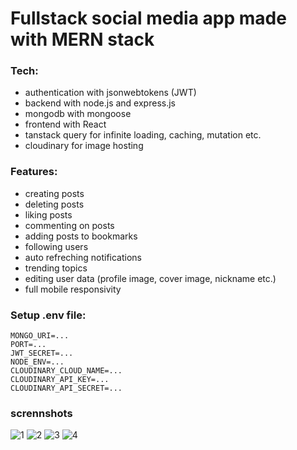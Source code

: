 # Fullstack social media app made with MERN stack 

### Tech:
- authentication with jsonwebtokens (JWT)
- backend with node.js and express.js
- mongodb with mongoose
- frontend with React
- tanstack query for infinite loading, caching, mutation etc.
- cloudinary for image hosting

### Features:
- creating posts
- deleting posts
- liking posts
- commenting on posts
- adding posts to bookmarks
- following users
- auto refreching notifications
- trending topics
- editing user data (profile image, cover image, nickname etc.)
- full mobile responsivity

### Setup .env file:
```
MONGO_URI=...
PORT=...
JWT_SECRET=...
NODE_ENV=...
CLOUDINARY_CLOUD_NAME=...
CLOUDINARY_API_KEY=...
CLOUDINARY_API_SECRET=...
```

### scrennshots
![1](https://github.com/user-attachments/assets/be8fca4a-d744-4fed-a2e3-5937cf5c0e79)
![2](https://github.com/user-attachments/assets/06206f58-f810-4ace-9882-244f560f0a2d)
![3](https://github.com/user-attachments/assets/5096d8fd-08f0-415e-96de-5643ea2632f6)
![4](https://github.com/user-attachments/assets/93ba578f-be25-4f20-9115-1ce1a14706e1)

